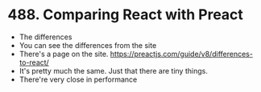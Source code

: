 # 488. Comparing React with Preact
- The differences
- You can see the differences from the site
- There's a page on the site. https://preactjs.com/guide/v8/differences-to-react/
- It's pretty much the same. Just that there are tiny things.
- There're very close in performance 